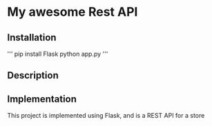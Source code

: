 # My awesome Rest API

## Installation

'''
pip install Flask
python app.py
'''

## Description

## Implementation

This project is implemented using Flask, and is a REST API for a store
